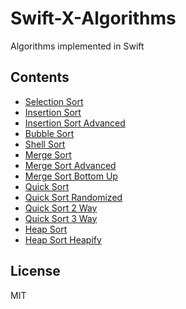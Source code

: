 # Swift-X-Algorithms

Algorithms implemented in Swift

## Contents

- [Selection Sort](01-SelectionSort)
- [Insertion Sort](02-InsertionSort)
- [Insertion Sort Advanced](03-InsertionSort-Advanced)
- [Bubble Sort](04-BubbleSort)
- [Shell Sort](05-ShellSort)
- [Merge Sort](06-MergeSort)
- [Merge Sort Advanced](07-MergeSort-Advanced)
- [Merge Sort Bottom Up](08-MergeSort-BottomUp)
- [Quick Sort](09-QuickSort)
- [Quick Sort Randomized](10-QuickSort-Randomized)
- [Quick Sort 2 Way](11-QuickSort-2-Way)
- [Quick Sort 3 Way](12-QuickSort-3-Way)
- [Heap Sort](13-HeapSort)
- [Heap Sort Heapify](14-HeapSort-Heapify)

## License

MIT
